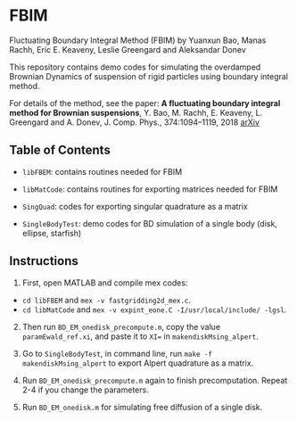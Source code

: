 # FBIM
Fluctuating Boundary Integral Method (FBIM)  by Yuanxun Bao, Manas Rachh, Eric E. Keaveny, Leslie Greengard and Aleksandar Donev

This repository contains demo codes for simulating the overdamped Brownian Dynamics of suspension of rigid particles using  boundary integral method. 

For details of the method, see the paper:
**A fluctuating boundary integral method for Brownian suspensions**, Y. Bao, M. Rachh, E. Keaveny, L. Greengard and A. Donev, J. Comp. Phys., 374:1094–1119, 2018 [arXiv](https://arxiv.org/abs/1709.01480)

## Table of Contents
* `libFBEM`: contains routines needed for FBIM

* `libMatCode`: contains routines for exporting matrices needed for FBIM

* `SingQuad`: codes for exporting singular quadrature as a matrix

* `SingleBodyTest`: demo codes for BD simulation of a single body (disk, ellipse, starfish)

## Instructions
1. First, open MATLAB and compile mex codes:
* `cd libFBEM` and `mex -v fastgridding2d_mex.c`.
* `cd libMatCode` and `mex -v expint_eone.C -I/usr/local/include/ -lgsl`.

2. Then run `BD_EM_onedisk_precompute.m`, copy the value `paramEwald_ref.xi`, and paste it to `XI=` in `makendiskMsing_alpert`. 

3. Go to `SingleBodyTest`, in command line, run `make -f makendiskMsing_alpert` to export Alpert quadrature as a  matrix.

4. Run `BD_EM_onedisk_precompute.m` again to finish precomputation. Repeat 2-4 if you change the parameters.

5. Run `BD_EM_onedisk.m` for simulating free diffusion of a single disk.

